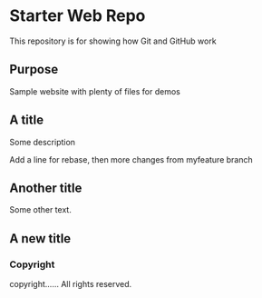 # Starter Web Repo

This repository is for showing how Git and GitHub work

## Purpose

Sample website with plenty of files for demos

## A title

Some description

Add a line for rebase, then more changes from myfeature branch

## Another title

Some other text.

## A new title

### Copyright
copyright...... All rights reserved.